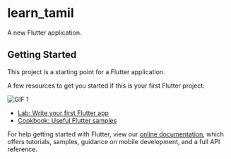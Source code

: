 # learn_tamil

A new Flutter application.

## Getting Started

This project is a starting point for a Flutter application.

A few resources to get you started if this is your first Flutter project:

![GIF 1](https://user-images.githubusercontent.com/75195014/118744302-f6839600-b808-11eb-943c-9c992b217e0d.gif)

- [Lab: Write your first Flutter app](https://flutter.dev/docs/get-started/codelab)
- [Cookbook: Useful Flutter samples](https://flutter.dev/docs/cookbook)

For help getting started with Flutter, view our
[online documentation](https://flutter.dev/docs), which offers tutorials,
samples, guidance on mobile development, and a full API reference.
